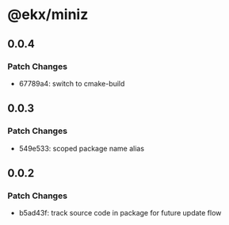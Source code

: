 # @ekx/miniz

## 0.0.4

### Patch Changes

- 67789a4: switch to cmake-build

## 0.0.3

### Patch Changes

- 549e533: scoped package name alias

## 0.0.2

### Patch Changes

- b5ad43f: track source code in package for future update flow

